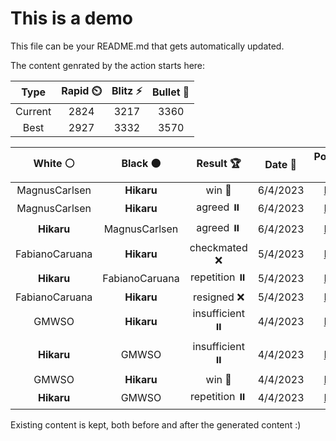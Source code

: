 # This is a demo

This file can be your README.md that gets automatically updated.

The content genrated by the action starts here:

<!--START_SECTION:chessStats-->
<!-- Automatically generated with https://github.com/Balastrong/chess-stats-action -->

| Type | Rapid ⏲️ | Blitz ⚡ | Bullet 🔫 |
|:---:|:---:|:---:|:---:|
| Current | 2824 | 3217 | 3360 |
| Best | 2927 | 3332 | 3570 |

| White ⚪ | Black ⚫ | Result 🏆 | Date 📅 | Position 🗺️ | Type 🕕 |
|:---:|:---:|:---:|:---:|:---:|:---:|
| MagnusCarlsen | **Hikaru** | win 🥇 | 6/4/2023 | <a href="http://www.ee.unb.ca/cgi-bin/tervo/fen.pl?select=8/8/1p3k2/p7/P5p1/KP6/4qP2/8 w - -">Link</a> | Rapid |
| MagnusCarlsen | **Hikaru** | agreed ⏸️ | 6/4/2023 | <a href="http://www.ee.unb.ca/cgi-bin/tervo/fen.pl?select=2r3k1/1b1r1pp1/p6p/7P/3B1N2/R3PPK1/1P4P1/8 w - -">Link</a> | Rapid |
| **Hikaru** | MagnusCarlsen | agreed ⏸️ | 6/4/2023 | <a href="http://www.ee.unb.ca/cgi-bin/tervo/fen.pl?select=6k1/5p1p/4p1p1/4P3/3R1P1P/1P4P1/4Bb2/1K6 b - -">Link</a> | Rapid |
| FabianoCaruana | **Hikaru** | checkmated ❌ | 5/4/2023 | <a href="http://www.ee.unb.ca/cgi-bin/tervo/fen.pl?select=5R2/5kp1/8/1r1Pb2P/4p3/B6P/5P2/6K1 b - -">Link</a> | Rapid |
| **Hikaru** | FabianoCaruana | repetition ⏸️ | 5/4/2023 | <a href="http://www.ee.unb.ca/cgi-bin/tervo/fen.pl?select=R7/8/8/5k2/8/7p/p6K/r7 b - -">Link</a> | Rapid |
| FabianoCaruana | **Hikaru** | resigned ❌ | 5/4/2023 | <a href="http://www.ee.unb.ca/cgi-bin/tervo/fen.pl?select=5r2/2R5/2p4k/r1P1P1N1/3p2K1/3P4/3B2pq/4Q1R1 w - -">Link</a> | Rapid |
| GMWSO | **Hikaru** | insufficient ⏸️ | 4/4/2023 | <a href="http://www.ee.unb.ca/cgi-bin/tervo/fen.pl?select=8/8/4n3/k7/8/8/3K4/8 w - -">Link</a> | Rapid |
| **Hikaru** | GMWSO | insufficient ⏸️ | 4/4/2023 | <a href="http://www.ee.unb.ca/cgi-bin/tervo/fen.pl?select=8/8/8/5KN1/1k6/8/8/8 b - -">Link</a> | Rapid |
| GMWSO | **Hikaru** | win 🥇 | 4/4/2023 | <a href="http://www.ee.unb.ca/cgi-bin/tervo/fen.pl?select=6k1/5p2/8/7p/2P1P3/3PQ2P/1q3PPK/q7 w - -">Link</a> | Rapid |
| **Hikaru** | GMWSO | repetition ⏸️ | 4/4/2023 | <a href="http://www.ee.unb.ca/cgi-bin/tervo/fen.pl?select=8/5b2/1p3b1B/1Pp1k1p1/2P1P2p/4K2P/4B1P1/8 b - -">Link</a> | Rapid |

<!--END_SECTION:chessStats-->

Existing content is kept, both before and after the generated content :)
